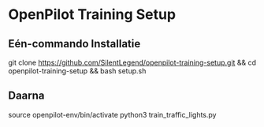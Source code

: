 # OpenPilot Training Setup

## Eén-commando Installatie
git clone https://github.com/SilentLegend/openpilot-training-setup.git
&& cd openpilot-training-setup
&& bash setup.sh


## Daarna
source openpilot-env/bin/activate
python3 train_traffic_lights.py

